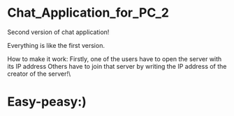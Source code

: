 # Chat_Application_for_PC_2
Second version of chat application!

Everything is like the first version.

How to make it work:
Firstly, one of the users have to open the server with its IP address
Others have to join that server by writing the IP address of the creator of the server!\
# Easy-peasy:)
